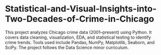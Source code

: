# Statistical-and-Visual-Insights-into-Two-Decades-of-Crime-in-Chicago
This project analyzes Chicago crime data (2001–present) using Python. It covers data cleaning, visualization, EDA, and statistical testing to identify crime trends. Tools used include Pandas, NumPy, Matplotlib, Seaborn, and SciPy. The project follows the Data Science minor curriculum.
